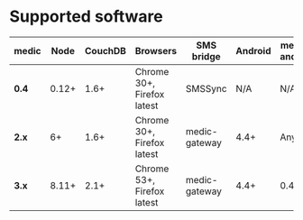# Supported software

| medic | Node | CouchDB | Browsers | SMS bridge | Android | medic-android | medic-couch2pg |
|----|----|----|----|----|----|----|---|
| **0.4** | 0.12+ | 1.6+ | Chrome 30+, Firefox latest | SMSSync | N/A | N/A | N/A |
| **2.x** | 6+ | 1.6+ | Chrome 30+, Firefox latest | medic-gateway | 4.4+ | Any | 2.0 < 3.0 |
| **3.x** | 8.11+ | 2.1+ | Chrome 53+, Firefox latest | medic-gateway | 4.4+ | 0.4.5+ | 3.0+
